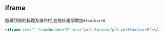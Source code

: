## iframe
隐藏顶部的标题及操作栏,在地址尾部增加`#toolbar=0`
```html
<iframe src="" frameborder="0" src="path/to/your/pdf.pdf#toolbar=0"></iframe>
```